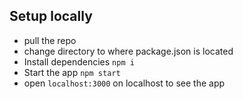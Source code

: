 ## Setup locally
- pull the repo
- change directory to where package.json is located
- Install dependencies `npm i`
- Start the app `npm start`
- open `localhost:3000` on localhost to see the app
